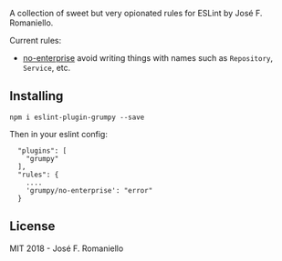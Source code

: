 A collection of sweet but very opionated rules for ESLint by José F. Romaniello.

Current rules:

-  [no-enterprise](docs/rules/no-enterprise.md) avoid writing things with names such as `Repository`, `Service`, etc.

## Installing

```
npm i eslint-plugin-grumpy --save
```

Then in your eslint config:

```
  "plugins": [
    "grumpy"
  ],
  "rules": {
    ....
    'grumpy/no-enterprise': "error"
  }
```

## License

MIT 2018 - José F. Romaniello
